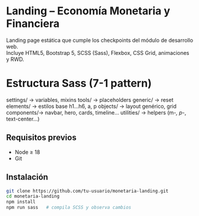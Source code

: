 # Landing – Economía Monetaria y Financiera

Landing page estática que cumple los checkpoints del módulo de desarrollo web.  
Incluye HTML5, Bootstrap 5, SCSS (Sass), Flexbox, CSS Grid, animaciones y RWD.

# Estructura Sass (7-1 pattern)

settings/  → variables, mixins
tools/     → placeholders
generic/   → reset
elements/  → estilos base h1…h6, a, p
objects/   → layout genérico, grid
components/→ navbar, hero, cards, timeline…
utilities/ → helpers (m-*, p-*, text-center…)

## Requisitos previos
* Node ≥ 18
* Git

## Instalación

```bash
git clone https://github.com/tu-usuario/monetaria-landing.git
cd monetaria-landing
npm install
npm run sass   # compila SCSS y observa cambios
```